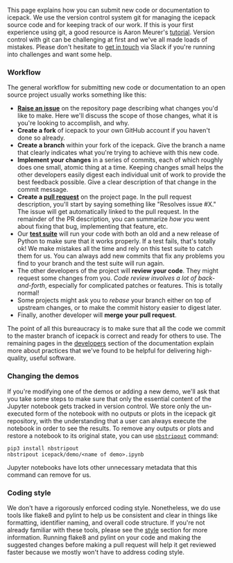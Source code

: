 <!--
.. title: Pull requests
.. slug: pull-requests
.. date: 2020-09-17 10:31:07 UTC-07:00
.. tags: 
.. category: 
.. link: 
.. description: 
.. type: text
-->

This page explains how you can submit new code or documentation to icepack.
We use the version control system git for managing the icepack source code and for keeping track of our work.
If this is your first experience using git, a good resource is Aaron Meurer's [tutorial](http://www.asmeurer.com/git-workflow/).
Version control with git can be challenging at first and we've all made loads of mistakes.
Please don't hesitate to [get in touch](/contact/) via Slack if you're running into challenges and want some help.

### Workflow

The general workflow for submitting new code or documentation to an open source project usually works something like this:

* **[Raise an issue](/issues/)** on the repository page describing what changes you'd like to make.
Here we'll discuss the scope of those changes, what it is you're looking to accomplish, and why.
* **Create a fork** of icepack to your own GitHub account if you haven't done so already.
* **Create a branch** within your fork of the icepack.
Give the branch a name that clearly indicates what you're trying to achieve with this new code.
* **Implement your changes** in a series of commits, each of which roughly does one small, atomic thing at a time.
Keeping changes small helps the other developers easily digest each individual unit of work to provide the best feedback possible.
Give a clear description of that change in the commit message.
* **Create a [pull request](https://github.com/icepack/icepack/pulls)** on the project page.
In the pull request description, you'll start by saying something like "Resolves issue #X."
The issue will get automatically linked to the pull request.
In the remainder of the PR description, you can summarize *how* you went about fixing that bug, implementing that feature, etc.
* Our **[test suite](https://app.circleci.com/pipelines/github/icepack/icepack?branch=master)** will run your code with both an old and a new release of Python to make sure that it works properly.
If a test fails, that's totally ok!
We make mistakes all the time and rely on this test suite to catch them for us.
You can always add new commits that fix any problems you find to your branch and the test suite will run again.
* The other developers of the project will **review your code**.
They might request some changes from you.
*Code review involves a lot of back-and-forth*, especially for complicated patches or features.
This is totally normal!
* Some projects might ask you to *rebase* your branch either on top of upstream changes, or to make the commit history easier to digest later.
* Finally, another developer will **merge your pull request**.

The point of all this bureaucracy is to make sure that all the code we commit to the master branch of icepack is correct and ready for others to use.
The remaining pages in the [developers](/developers/) section of the documentation explain more about practices that we've found to be helpful for delivering high-quality, useful software.

### Changing the demos

If you're modifying one of the demos or adding a new demo, we'll ask that you take some steps to make sure that only the essential content of the Jupyter notebook gets tracked in version control.
We store only the un-executed form of the notebook with no outputs or plots in the icepack git repository, with the understanding that a user can always execute the notebook in order to see the results.
To remove any outputs or plots and restore a notebook to its original state, you can use [`nbstripout`](https://github.com/kynan/nbstripout) command:

```shell
pip3 install nbstripout
nbstripout icepack/demo/<name of demo>.ipynb
```

Jupyter notebooks have lots other unnecessary metadata that this command can remove for us.

### Coding style

We don't have a rigorously enforced coding style.
Nonetheless, we do use tools like flake8 and pylint to help us be consistent and clear in things like formatting, identifier naming, and overall code structure.
If you're not already familiar with these tools, please see the [style](/style/) section for more information.
Running flake8 and pylint on your code and making the suggested changes before making a pull request will help it get reviewed faster because we mostly won't have to address coding style.
